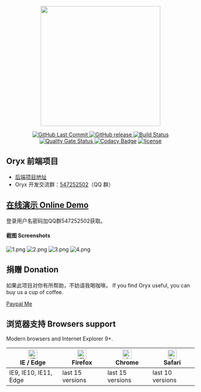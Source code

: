 <p align="center">
  <img width="320" src="https://github.com/godcheese/oryx/blob/master/oryx_banner.png?raw=true">
</p>
<p align="center">
  <a href="https://github.com/godcheese/oryx-frontend-vue">
    <img src="https://img.shields.io/github/last-commit/godcheese/oryx-frontend-vue.svg" alt="GitHub Last Commit">
  </a>
  <a href="https://github.com/godcheese/oryx/releases">
    <img src="https://img.shields.io/github/release/godcheese/ory.svg" alt="GitHub release">
  </a>
  <a href="https://travis-ci.org/godcheese/oryx-frontend-vue" rel="nofollow">
    <img src="https://travis-ci.org/godcheese/oryx-frontend-vue.svg?branch=master" alt="Build Status">
  </a>
  <a href="https://sonarcloud.io/dashboard?id=godcheese_oryx-frontend-vue" rel="nofollow">
     <img src="https://sonarcloud.io/api/project_badges/measure?project=godcheese_oryx-frontend-vue&metric=alert_status" alt="Quality Gate Status">
   </a>
 <a href="https://www.codacy.com/app/godcheese/oryx-frontend-vue?utm_source=github.com&amp;utm_medium=referral&amp;utm_content=godcheese/oryx-frontend-vue&amp;utm_campaign=Badge_Grade"><img src="https://api.codacy.com/project/badge/Grade/e64226d583a14fd9b9c5fd51fe323a94" alt="Codacy Badge"/></a>
  <a href="https://github.com/godcheese/oryx-frontend-vue/blob/master/LICENSE">
    <img src="https://img.shields.io/github/license/mashape/apistatus.svg" alt="license">
  </a>
<!--   <a href="https://gitter.im/repo-name/discuss">
    <img src="https://badges.gitter.im/Join%20Chat.svg" alt="gitter">
  </a> -->
</p>

## Oryx 前端项目
- [后端项目地址](https://github.com/godcheese/oryx)
- Oryx 开发交流群：[547252502](https://jq.qq.com/?_wv=1027&k=5yxyg73)（QQ 群）

## [在线演示 Online Demo](http://demo.godcheese.com:9090)

登录用户名密码加QQ群547252502获取。

#### 截图 Screenshots

![1.png](https://github.com/godcheese/oryx/blob/master/screenshots/1.png)
![2.png](https://github.com/godcheese/oryx/blob/master/screenshots/2.png)
![3.png](https://github.com/godcheese/oryx/blob/master/screenshots/3.png)
![4.png](https://github.com/godcheese/oryx/blob/master/screenshots/4.png)

## 捐赠 Donation

如果此项目对你有所帮助，不妨请我喝咖啡。
If you find Oryx useful, you can buy us a cup of coffee.

[Paypal Me](https://www.paypal.me/godcheese)

## 浏览器支持 Browsers support

Modern browsers and Internet Explorer 9+.

| [<img src="https://raw.githubusercontent.com/alrra/browser-logos/master/src/edge/edge_48x48.png" alt="IE / Edge" width="24px" height="24px" />](http://godban.github.io/browsers-support-badges/)</br>IE / Edge | [<img src="https://raw.githubusercontent.com/alrra/browser-logos/master/src/firefox/firefox_48x48.png" alt="Firefox" width="24px" height="24px" />](http://godban.github.io/browsers-support-badges/)</br>Firefox | [<img src="https://raw.githubusercontent.com/alrra/browser-logos/master/src/chrome/chrome_48x48.png" alt="Chrome" width="24px" height="24px" />](http://godban.github.io/browsers-support-badges/)</br>Chrome | [<img src="https://raw.githubusercontent.com/alrra/browser-logos/master/src/safari/safari_48x48.png" alt="Safari" width="24px" height="24px" />](http://godban.github.io/browsers-support-badges/)</br>Safari |
| --------- | --------- | --------- | --------- |
| IE9, IE10, IE11, Edge| last 15 versions| last 15 versions| last 10 versions
